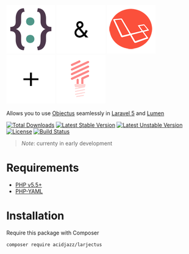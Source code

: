 [![](media/objectus128.png)](http://github.com/acidjazz/objectus)
![](media/and128.png)
[![](media/laravel128.png)](http://laravel.com)
![](media/plus128.png)
[![](media/lumen128.png)](http://lumen.laravel.com)

Allows you to use [Objectus](http://github.com/acidjazz/objectus) seamlessly in [Laravel 5](http://laravel.com) and [Lumen](http://lumen.laravel.com)

[![Total Downloads](https://poser.pugx.org/acidjazz/larjectus/downloads)](https://packagist.org/packages/acidjazz/larjectus)
[![Latest Stable Version](https://poser.pugx.org/acidjazz/larjectus/v/stable)](https://packagist.org/packages/acidjazz/larjectus)
[![Latest Unstable Version](https://poser.pugx.org/acidjazz/larjectus/v/unstable)](https://packagist.org/packages/acidjazz/larjectus)
[![License](https://poser.pugx.org/acidjazz/larjectus/license)](https://packagist.org/packages/acidjazz/larjectus)
[![Build Status](http://img.shields.io/travis/acidjazz/larjectus.svg)](https://travis-ci.org/acidjazz/larjectus)

> *Note*: currenty in early development

# Requirements

* [PHP v5.5+](https://www.php.net/)
* [PHP-YAML](http://php.net/manual/en/book.yaml.php)

# Installation

Require this package with Composer

```bash
composer require acidjazz/larjectus
```
